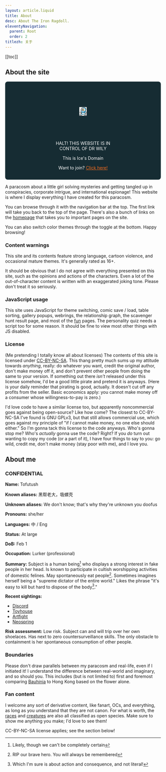 ```yaml
---
layout: article.liquid
title: About
desc: About The Iron Ragdoll.
eleventyNavigation:
  parent: Root
  order: 2
titlezh: 关于
---
```


[[toc]]

## About the site

<section style="border-sizing: border-box; --orange-500: #f66d1e; --blue-800: #162c33; --gray-900: #ffffff;">
  <div style="display: flex; flex-direction: column; align-items: center; background-color: var(--blue-800); padding: 1rem; border-radius: 0.5rem; color: var(--gray-900);">
    <div style="width: 10rem; height: 10rem; display: flex; justify-content: center; align-items: center; image-rendering: pixelated;border-image-source: url(https://file.garden/Z85j0wcYZ0vCXjU9/robot%20master%20frame.png); border-image-width: 2rem; border-image-repeat: round; border-image-slice: 33.33% fill;">
        <img src="/img/bg/Robot Master.png" alt="Robot Master" />
    </div>
    <div style="width: 24ch; text-align: center;">
      <p style="color: var(--off-white)">HALT! THIS WEBSITE IS IN CONTROL OF DR WILY</p>
      <p style="color: var(--off-white)">This is Ice's Domain</p>
      <p style="color: var(--off-white)" style="font-size: xx-small;" >Want to join? <a style="color: var(--orange-500)" target="_blank" href="https://kunfucutsman.neocities.org/fun/robot-master-maker/">Click here!</a></p>
    </div>
  </div>
</section>

A paracosm about a little girl solving mysteries and getting tangled up in conspiracies, corporate intrigue, and international espionage! This website is where I display everything I have created for this paracosm.

You can browse through it with the navigation bar at the top. The first link will take you back to the top of the page. There's also a bunch of links on the [homepage](/) that takes you to important pages on the site.

You can also switch color themes through the toggle at the bottom. Happy browsing!

### Content warnings

This site and its contents feature strong language, cartoon violence, and occasional mature themes. It's generally rated as 16+.

It should be obvious that I do not agree with everything presented on this site, such as the opinions and actions of the characters. Even a lot of the out-of-character content is written with an exaggerated joking tone. Please don't treat it so seriously.

### JavaScript usage

This site uses JavaScript for theme switching, comic save / load, table sorting, gallery popups, webrings, the relationship graph, the scavenger hunt result page, and most of the [fun](/fun/) pages. The personality quiz needs a script too for some reason. It should be fine to view most other things with JS disabled.

### License

(Me pretending I totally know all about licenses) The contents of this site is licensed under [CC-BY-NC-SA](https://creativecommons.org/licenses/by-nc-sa/4.0/deed.en). This thang pretty much sums up my attitude towards *anything*, really: do whatever you want, credit the original author, don't make money off it, and don't prevent other people from doing the same to your version. If something out there *isn't* released under this license somehow, I'd be a good little pirate and pretend it is anyways. (Here is your daily reminder that pirating is good, actually. It doesn't cut off any profits from the seller. Basic economics apply: you cannot make money off a consumer whose willingness-to-pay is zero.)

I'd love code to have a similar license too, but apparently noncommercial goes against being open-source? Like how come? The closest to CC-BY-NC-SA I've found is GNU GPLv3, but that still allows commercial use, which goes against my principle of "if *I* cannot make money, no one else should either." So I'm gonna tack this license to the code anyways. Who's gonna stop me? Who's *actually* gonna use the code? Right? If you *do* turn out wanting to copy my code (or a part of it), I have four things to say to you: go wild, credit me, don't make money (stay poor with me), and I love you.

## About me

### CONFIDENTIAL

**Name:** Tofutush

**Known aliases:** 黑帮老大，吸螺壳

**Unknown aliases:** We don't know; that's why they're unknown you doofus

**Pronouns:** she/her

**Languages:** 中 / Eng

**Status:** At large

**DoB:** Feb 1

**Occupation:** Lurker (professional)

**Summary:** Subject is a human being[^1] who displays a strong interest in fake people in her head. Is known to participate in cultish worshipping activities of domestic felines. May spontaneously eat people[^2]. Sometimes imagines herself being a "supreme dictator of the entire world." Likes the phrase "it's easy to kill but hard to dispose of the body[^3]."

**Recent sightings:**

- [Discord](https://discord.com/invite/XzdA5vKkb2)
- [Toyhouse](https://toyhou.se/Tofutush)
- [Artfight](https://artfight.net/~Tofutush)
- [Neospring](https://neospring.org/@tofutush)

**Risk assessment:** Low risk. Subject can and will trip over her own shoelaces. Has next to zero countersurveillance skills. The only obstacle to containment is her spontaneous consumption of other people.

### Boundaries

Please don't draw parallels between my paracosm and real-life, even if I initiated it! I understand the difference between real-world and imaginary, and so should you. This includes (but is not limited to) first and foremost comparing [Bauhinia](/world/bauhinia/) to Hong Kong based on the flower alone.

### Fan content

I welcome any sort of derivative content, like fanart, OCs, and everything, as long as you understand that they are not canon. For what is worth, the [races](/world/races/) and [creatures](/world/creatures/) are also all classified as open species. Make sure to show me anything you make; I'd love to see them!

CC-BY-NC-SA license applies; see the section below!

[^1]: Likely, though we can't be completely certain
[^2]: RIP our brave hero. You will always be remembered
[^3]: Which I'm sure is about action and consequence, and not literal!
